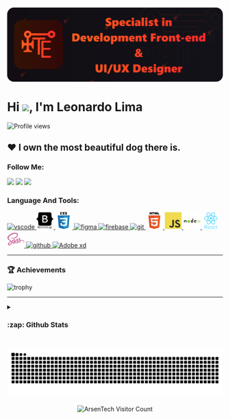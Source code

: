
![Header](https://raw.githubusercontent.com/LeoAndroidLima/image-git-page/d0276ef3a6a0369f8353dc5c017fedf3b4b92772/logo-github.svg)
<h1 align="left">Hi <img src="https://raw.githubusercontent.com/kaueMarques/kaueMarques/master/hi.gif" height="30px">, I'm Leonardo Lima</h1>
<p align="left"> <img src="https://komarev.com/ghpvc/?username=maykbrito&color=red" alt="Profile views" /> </p>

## :heart:	I own the most beautiful dog there is.

### Follow Me:

<a href="https://www.behance.net/leonardoleo24" target="_blank"><img src="https://img.shields.io/badge/-leonardoleo24-black?style=for-the-badge&logo=behance&logoColor=white"></a>
<a href="http://www.tivityelit.com/" target="_blank"><img src="https://img.shields.io/badge/-website-red?style=for-the-badge&logo=html=black"></a>
<a href="https://www.linkedin.com/in/leonardo-lima-braga/" target="_blank"><img src="https://img.shields.io/badge/-leonardolimabraga-0e76a8?style=for-the-badge&logo=linkedin&logoColor=white"></a>


### Language And Tools:
<p align="left"> <a href="https://code.visualstudio.com/" target="_blank" rel="noreferrer"><img src="https://user-images.githubusercontent.com/62609185/97418448-43ae2200-1922-11eb-8906-bb03fdf14932.png" alt="vscode" width="40" height="40"/></a><a href="https://getbootstrap.com" target="_blank" rel="noreferrer"> <img src="https://raw.githubusercontent.com/devicons/devicon/master/icons/bootstrap/bootstrap-plain-wordmark.svg" alt="bootstrap" width="40" height="40"/> </a> <a href="https://www.w3schools.com/css/" target="_blank" rel="noreferrer"> <img src="https://raw.githubusercontent.com/devicons/devicon/master/icons/css3/css3-original-wordmark.svg" alt="css3" width="40" height="40"/> </a> <a href="https://www.figma.com/" target="_blank" rel="noreferrer"> <img src="https://www.vectorlogo.zone/logos/figma/figma-icon.svg" alt="figma" width="40" height="40"/> </a> <a href="https://firebase.google.com/" target="_blank" rel="noreferrer"> <img src="https://www.vectorlogo.zone/logos/firebase/firebase-icon.svg" alt="firebase" width="40" height="40"/> </a> <a href="https://git-scm.com/" target="_blank" rel="noreferrer"> <img src="https://www.vectorlogo.zone/logos/git-scm/git-scm-icon.svg" alt="git" width="40" height="40"/> </a> <a href="https://www.w3.org/html/" target="_blank" rel="noreferrer"> <img src="https://raw.githubusercontent.com/devicons/devicon/master/icons/html5/html5-original-wordmark.svg" alt="html5" width="40" height="40"/> </a> <a href="https://developer.mozilla.org/en-US/docs/Web/JavaScript" target="_blank" rel="noreferrer"> <img src="https://raw.githubusercontent.com/devicons/devicon/master/icons/javascript/javascript-original.svg" alt="javascript" width="40" height="40"/> </a> <a href="https://nodejs.org" target="_blank" rel="noreferrer"> <img src="https://raw.githubusercontent.com/devicons/devicon/master/icons/nodejs/nodejs-original-wordmark.svg" alt="nodejs" width="40" height="40"/> </a> <a href="https://reactjs.org/" target="_blank" rel="noreferrer"> <img src="https://raw.githubusercontent.com/devicons/devicon/master/icons/react/react-original-wordmark.svg" alt="react" width="40" height="40"/> </a> <a href="https://sass-lang.com" target="_blank" rel="noreferrer"> <img src="https://raw.githubusercontent.com/devicons/devicon/master/icons/sass/sass-original.svg" alt="sass" width="40" height="40"/> </a> <a href="https://github.com/ArsenTech" target="_blank" rel="noreferrer"><img src="https://cdn.jsdelivr.net/gh/devicons/devicon/icons/github/github-original.svg" alt="github" width="40" height="40"/><a href="https://www.adobe.com/br/products/xd.html" target="_blank" rel="noreferrer"> <img src="https://avatars.githubusercontent.com/u/41522403?s=200&v=4" alt="Adobe xd" width="40" height="40"/> </a>
</p>

---

### :trophy: Achievements
![trophy](https://github-profile-trophy.vercel.app/?username=arsentech&margin-w=5&margin-h=5)

---

<details>
  <summary><h3>:zap: Github Stats</h3></summary>
  <img alt="ArsenTech's Github Stats" src="https://github-readme-stats.vercel.app/api?username=ArsenTech&show_icons=true&hide_border=true&theme=vue" />
  <img alt="Top Languages" src="https://github-readme-stats.vercel.app/api/top-langs/?username=ArsenTech&layout=compact&theme=vue" />
  <img alt="Current Streak" src="https://github-readme-streak-stats.herokuapp.com/?user=arsentech&theme=vue" alt="arsentech" />
</details>

![snake gif](https://github.com/ArsenTech/ArsenTech/blob/output/github-contribution-grid-snake.svg)
---

<p align="center">
  <img src="https://profile-counter.glitch.me/ArsenTech/count.svg" alt="ArsenTech Visitor Count" />
</p>
